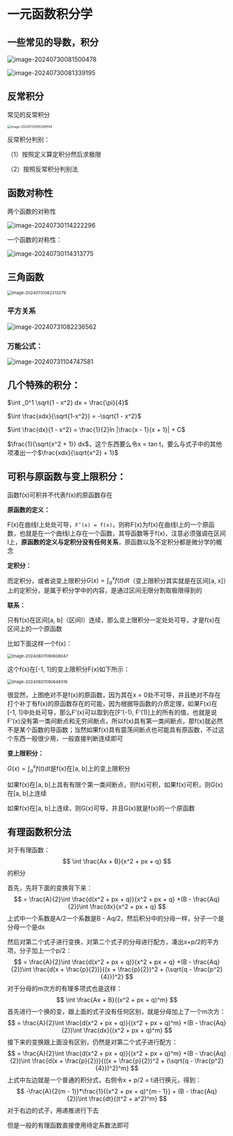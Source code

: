 # 一元函数积分学

## 一些常见的导数，积分

![image-20240730081500478](https://typora-1310242472.cos.ap-nanjing.myqcloud.com/typora_img/image-20240730081500478.png)

![image-20240730081339195](https://typora-1310242472.cos.ap-nanjing.myqcloud.com/typora_img/image-20240730081339195.png)

## 反常积分

常见的反常积分

<img src="https://typora-1310242472.cos.ap-nanjing.myqcloud.com/typora_img/image-20240730091249554.png" alt="image-20240730091249554" style="zoom:50%;" />

反常积分判别：

（1）按照定义算定积分然后求极限

（2）按照反常积分判别法

## 函数对称性

两个函数的对称性

![image-20240730114222296](https://typora-1310242472.cos.ap-nanjing.myqcloud.com/typora_img/image-20240730114222296.png)

一个函数的对称性：

![image-20240730114313775](https://typora-1310242472.cos.ap-nanjing.myqcloud.com/typora_img/image-20240730114313775.png)

## 三角函数

<img src="https://typora-1310242472.cos.ap-nanjing.myqcloud.com/typora_img/image-20240731082313279.png" alt="image-20240731082313279" style="zoom:67%;" />

### **平方关系**

![image-20240731082236562](https://typora-1310242472.cos.ap-nanjing.myqcloud.com/typora_img/image-20240731082236562.png)



### **万能公式：**

![image-20240731104747581](https://typora-1310242472.cos.ap-nanjing.myqcloud.com/typora_img/image-20240731104747581.png)

## 几个特殊的积分：

$\int _0^1 \sqrt{1 - x^2} dx = \frac{\pi}{4}$

$\int \frac{xdx}{\sqrt{1-x^2}} = -\sqrt{1 - x^2}$

$\int \frac{dx}{1 - x^2} = \frac{1}{2}ln |\frac{x - 1}{x + 1}| + C$

$\frac{1}{\sqrt{x^2 + 1}} dx$，这个东西要么令x = tan t，要么与式子中的其他项凑出一个$\frac{xdx}{\sqrt{x^2} + 1}$

## 可积与原函数与变上限积分：

函数f(x)可积并不代表f(x)的原函数存在

**原函数的定义：**

F(x)在曲线I上处处可导，`F’(x) = f(x)`，则称F(x)为f(x)在曲线I上的一个原函数，也就是在一个曲线I上存在一个函数，其导函数等于f(x)，注意必须强调在区间I上，**原函数的定义与定积分没有任何关系**，原函数以及不定积分都是微分学的概念

**定积分：**

而定积分，或者说变上限积分$G(x) = \int_a^x f(t) dt$（变上限积分其实就是在区间[a, x]）上的定积分，是属于积分学中的内容，是通过区间无限分割取极限得到的

**联系：**

只有f(x)在区间[a, b]（区间I）连续，那么变上限积分一定处处可导，才是f(x)在区间上的一个原函数

比如下面这样一个f(x)：

<img src="https://typora-1310242472.cos.ap-nanjing.myqcloud.com/typora_img/image-20240807090608047.png" alt="image-20240807090608047" style="zoom:67%;" />

这个f(x)在[-1, 1]的变上限积分F(x)如下所示：

<img src="https://typora-1310242472.cos.ap-nanjing.myqcloud.com/typora_img/image-20240807090648319.png" alt="image-20240807090648319" style="zoom:67%;" />

很显然，上图绝对不是f(x)的原函数，因为其在x = 0处不可导，并且绝对不存在打个补丁有f(x)的原函数存在的可能，因为根据导函数的介质定理，如果F(x)在[-1, 1]中处处可导，那么F’(x)可以取到在[F’(-1), F’(1)]上的所有的值，也就是说F’(x)没有第一类间断点和无穷间断点，所以f(x)具有第一类间断点，那f(x)就必然不是某个函数的导函数；当然如果f(x)具有震荡间断点也可能具有原函数，不过这个东西一般很少用，一般直接判断连续即可

**变上限积分：**

$G(x) = \int_a^x f(t) dt$是f(x)在[a, b]上的变上限积分

如果f(x)在[a, b]上具有有限个第一类间断点，则f(x)可积，如果f(x)可积，则G(x)在[a, b]上连续

如果f(x)在[a, b]上连续，则G(x)可导，并且G(x)就是f(x)的一个原函数



## 有理函数积分法

对于有理函数：
$$
\int \frac{Ax + B}{x^2 + px + q}
$$
的积分

首先，先将下面的变换背下来：
$$
= \frac{A}{2}\int \frac{d(x^2 + px + q)}{x^2 + px + q} +(B - \frac{Aq}{2})\int \frac{dx}{x^2 + px + q}
$$
上式中一个系数是A/2一个系数是B - Aq/2，然后积分中的分母一样，分子一个是分母一个是dx

然后对第二个式子进行变换，对第二个式子的分母进行配方，凑出x+p/2的平方项，分子加上一个p/2：
$$
= \frac{A}{2}\int \frac{d(x^2 + px + q)}{x^2 + px + q} +(B - \frac{Aq}{2})\int \frac{d(x + \frac{p}{2})}{(x + \frac{p}{2})^2 + (\sqrt{q - \frac{p^2}{4}})^2}
$$
对于分母的m次方的有理多项式也是这样：
$$
\int \frac{Ax + B}{(x^2 + px + q)^m}
$$
首先进行一个换的变，跟上面的式子没有任何区别，就是分母加上了一个m次方：
$$
= \frac{A}{2}\int \frac{d(x^2 + px + q)}{(x^2 + px + q)^m} +(B - \frac{Aq}{2})\int \frac{dx}{(x^2 + px + q)^m}
$$
接下来的变换跟上面没有区别，仍然是对第二个式子进行配方：
$$
= \frac{A}{2}\int \frac{d(x^2 + px + q)}{(x^2 + px + q)^m} +(B - \frac{Aq}{2})\int \frac{d(x + \frac{p}{2})}{((x + \frac{p}{2})^2 + (\sqrt{q - \frac{p^2}{4}})^2)^m}
$$
上式中左边就是一个普通的积分式，右侧令x + p/2 = t进行换元，得到：
$$
-\frac{A}{2(m - 1)}*\frac{1}{(x^2 + px + q)^{m - 1}} + (B - \frac{Aq}{2})\int \frac{dt}{(t^2 + a^2)^m}
$$
对于右边的式子，用递推进行下去

但是一般的有理函数直接使用待定系数法即可
